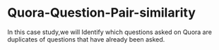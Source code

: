 # Quora-Question-Pair-similarity
In this case study,we will Identify which questions asked on Quora are duplicates of questions that have already been asked.
